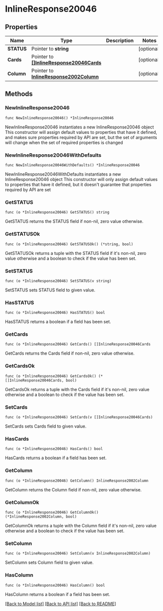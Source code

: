 # InlineResponse20046

## Properties

Name | Type | Description | Notes
------------ | ------------- | ------------- | -------------
**STATUS** | Pointer to **string** |  | [optional] 
**Cards** | Pointer to [**[]InlineResponse20046Cards**](InlineResponse20046Cards.md) |  | [optional] 
**Column** | Pointer to [**InlineResponse2002Column**](inline_response_200_2_column.md) |  | [optional] 

## Methods

### NewInlineResponse20046

`func NewInlineResponse20046() *InlineResponse20046`

NewInlineResponse20046 instantiates a new InlineResponse20046 object
This constructor will assign default values to properties that have it defined,
and makes sure properties required by API are set, but the set of arguments
will change when the set of required properties is changed

### NewInlineResponse20046WithDefaults

`func NewInlineResponse20046WithDefaults() *InlineResponse20046`

NewInlineResponse20046WithDefaults instantiates a new InlineResponse20046 object
This constructor will only assign default values to properties that have it defined,
but it doesn't guarantee that properties required by API are set

### GetSTATUS

`func (o *InlineResponse20046) GetSTATUS() string`

GetSTATUS returns the STATUS field if non-nil, zero value otherwise.

### GetSTATUSOk

`func (o *InlineResponse20046) GetSTATUSOk() (*string, bool)`

GetSTATUSOk returns a tuple with the STATUS field if it's non-nil, zero value otherwise
and a boolean to check if the value has been set.

### SetSTATUS

`func (o *InlineResponse20046) SetSTATUS(v string)`

SetSTATUS sets STATUS field to given value.

### HasSTATUS

`func (o *InlineResponse20046) HasSTATUS() bool`

HasSTATUS returns a boolean if a field has been set.

### GetCards

`func (o *InlineResponse20046) GetCards() []InlineResponse20046Cards`

GetCards returns the Cards field if non-nil, zero value otherwise.

### GetCardsOk

`func (o *InlineResponse20046) GetCardsOk() (*[]InlineResponse20046Cards, bool)`

GetCardsOk returns a tuple with the Cards field if it's non-nil, zero value otherwise
and a boolean to check if the value has been set.

### SetCards

`func (o *InlineResponse20046) SetCards(v []InlineResponse20046Cards)`

SetCards sets Cards field to given value.

### HasCards

`func (o *InlineResponse20046) HasCards() bool`

HasCards returns a boolean if a field has been set.

### GetColumn

`func (o *InlineResponse20046) GetColumn() InlineResponse2002Column`

GetColumn returns the Column field if non-nil, zero value otherwise.

### GetColumnOk

`func (o *InlineResponse20046) GetColumnOk() (*InlineResponse2002Column, bool)`

GetColumnOk returns a tuple with the Column field if it's non-nil, zero value otherwise
and a boolean to check if the value has been set.

### SetColumn

`func (o *InlineResponse20046) SetColumn(v InlineResponse2002Column)`

SetColumn sets Column field to given value.

### HasColumn

`func (o *InlineResponse20046) HasColumn() bool`

HasColumn returns a boolean if a field has been set.


[[Back to Model list]](../README.md#documentation-for-models) [[Back to API list]](../README.md#documentation-for-api-endpoints) [[Back to README]](../README.md)


